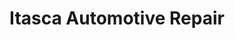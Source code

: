 ---
title: "Itasca Automotive Repair"
url: /itasca/itasca-automotive-repair/
shop: Autowerkstatt
---